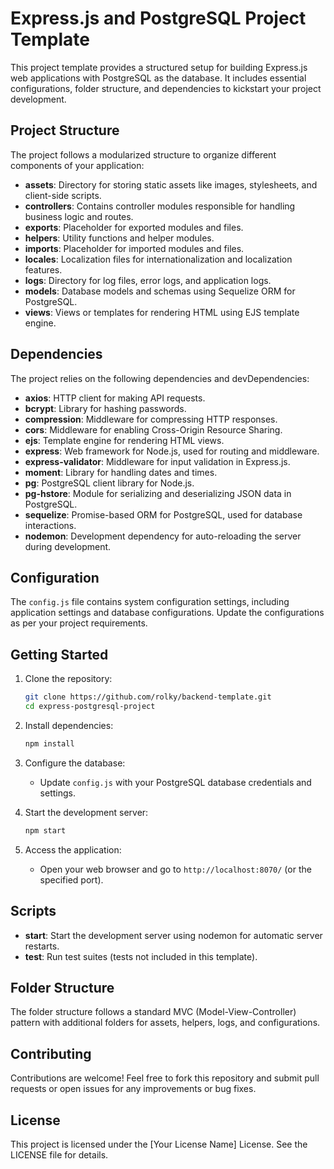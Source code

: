 # Express.js and PostgreSQL Project Template

This project template provides a structured setup for building Express.js web applications with PostgreSQL as the database. It includes essential configurations, folder structure, and dependencies to kickstart your project development.

## Project Structure

The project follows a modularized structure to organize different components of your application:

- **assets**: Directory for storing static assets like images, stylesheets, and client-side scripts.
- **controllers**: Contains controller modules responsible for handling business logic and routes.
- **exports**: Placeholder for exported modules and files.
- **helpers**: Utility functions and helper modules.
- **imports**: Placeholder for imported modules and files.
- **locales**: Localization files for internationalization and localization features.
- **logs**: Directory for log files, error logs, and application logs.
- **models**: Database models and schemas using Sequelize ORM for PostgreSQL.
- **views**: Views or templates for rendering HTML using EJS template engine.

## Dependencies

The project relies on the following dependencies and devDependencies:

- **axios**: HTTP client for making API requests.
- **bcrypt**: Library for hashing passwords.
- **compression**: Middleware for compressing HTTP responses.
- **cors**: Middleware for enabling Cross-Origin Resource Sharing.
- **ejs**: Template engine for rendering HTML views.
- **express**: Web framework for Node.js, used for routing and middleware.
- **express-validator**: Middleware for input validation in Express.js.
- **moment**: Library for handling dates and times.
- **pg**: PostgreSQL client library for Node.js.
- **pg-hstore**: Module for serializing and deserializing JSON data in PostgreSQL.
- **sequelize**: Promise-based ORM for PostgreSQL, used for database interactions.
- **nodemon**: Development dependency for auto-reloading the server during development.

## Configuration

The `config.js` file contains system configuration settings, including application settings and database configurations. Update the configurations as per your project requirements.

## Getting Started

1. Clone the repository:
   ```bash
   git clone https://github.com/rolky/backend-template.git
   cd express-postgresql-project
   ```

2. Install dependencies:
   ```bash
   npm install
   ```

3. Configure the database:
   - Update `config.js` with your PostgreSQL database credentials and settings.

4. Start the development server:
   ```bash
   npm start
   ```

5. Access the application:
   - Open your web browser and go to `http://localhost:8070/` (or the specified port).

## Scripts

- **start**: Start the development server using nodemon for automatic server restarts.
- **test**: Run test suites (tests not included in this template).

## Folder Structure

The folder structure follows a standard MVC (Model-View-Controller) pattern with additional folders for assets, helpers, logs, and configurations.

## Contributing

Contributions are welcome! Feel free to fork this repository and submit pull requests or open issues for any improvements or bug fixes.

## License

This project is licensed under the [Your License Name] License. See the LICENSE file for details.

